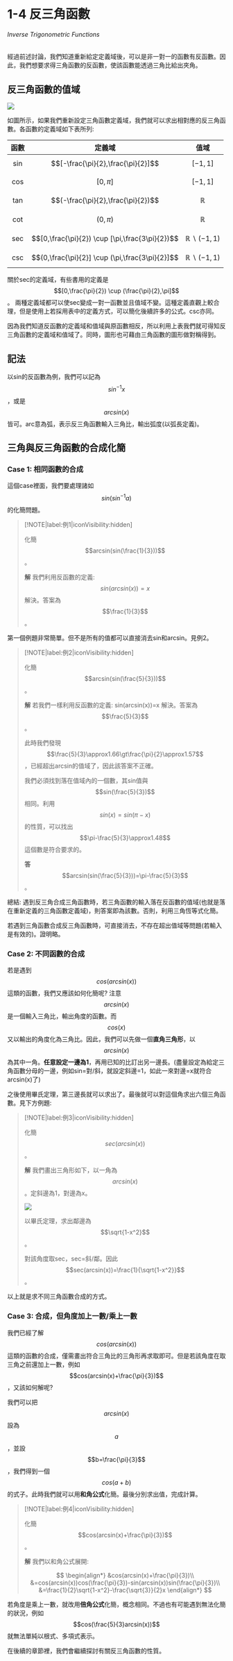 # 1-4 反三角函數

###### Inverse Trigonometric Functions

經過前述討論，我們知道重新給定定義域後，可以是非一對一的函數有反函數。因此，我們想要求得三角函數的反函數，使該函數能透過三角比給出夾角。

## 反三角函數的值域

![](https://raw.githubusercontent.com/Edu108/Calculus/main/book_sources/articles/pics/1-3-2.png)

如圖所示，如果我們重新設定三角函數定義域，我們就可以求出相對應的反三角函數。各函數的定義域如下表所列:

| 函數  | 定義域                                           | 值域                   |
|:---:|:---------------------------------------------:|:--------------------:|
| sin | $$[-\frac{\pi}{2},\frac{\pi}{2}]$$              | $$[-1,1]$$             |
| cos | $$[0,\pi]$$                                     | $$[-1,1]$$             |
| tan | $$(-\frac{\pi}{2},\frac{\pi}{2})$$              | $$\mathbb{R}$$         |
| cot | $$(0,\pi)$$                                     | $$\mathbb{R}$$         |
| sec | $$[0,\frac{\pi}{2}) \cup [\pi,\frac{3\pi}{2})$$ | $$\mathbb{R}\backslash(-1,1)$$ |
| csc | $$(0,\frac{\pi}{2}] \cup (\pi,\frac{3\pi}{2}]$$ | $$\mathbb{R}\backslash(-1,1)$$ |

關於sec的定義域，有些書用的定義是$$[0,\frac{\pi}{2}) \cup (\frac{\pi}{2},\pi]$$。 兩種定義域都可以使sec變成一對一函數並且值域不變。這種定義直觀上較合理，但是使用上若採用表中的定義方式，可以簡化後續許多的公式。csc亦同。

因為我們知道反函數的定義域和值域與原函數相反，所以利用上表我們就可得知反三角函數的定義域和值域了。同時，圖形也可藉由三角函數的圖形做對稱得到。

## 記法

以sin的反函數為例，我們可以記為$$sin^{-1}x$$，或是$$arcsin(x)$$ 皆可。arc意為弧，表示反三角函數輸入三角比，輸出弧度(以弧長定義)。

## 三角與反三角函數的合成化簡

### Case 1: 相同函數的合成

這個case裡面，我們要處理諸如$$sin(sin^{-1}a)$$的化簡問題。

> [!NOTE|label:例1|iconVisibility:hidden] 
> 
> 化簡$$arcsin(sin(\frac{1}{3}))$$。
> 
> **解** 我們利用反函數的定義: $$sin(arcsin(x))=x$$ 解決。答案為$$\frac{1}{3}$$。

第一個例題非常簡單。但不是所有的值都可以直接消去sin和arcsin。見例2。

> [!NOTE|label:例2|iconVisibility:hidden]
> 
> 化簡$$arcsin(sin(\frac{5}{3}))$$。
> 
> **解** 若我們一樣利用反函數的定義: sin(arcsin(x))=x 解決。答案為$$\frac{5}{3}$$。
> 
> 此時我們發現$$\frac{5}{3}\approx1.66\gt\frac{\pi}{2}\approx1.57$$，已經超出arcsin的值域了，因此該答案不正確。
> 
> 我們必須找到落在值域內的一個數，其sin值與$$sin(\frac{5}{3})$$相同。利用$$sin(x)=sin(\pi-x)$$的性質，可以找出$$\pi-\frac{5}{3}\approx1.48$$這個數是符合要求的。
> 
> **答** $$arcsin(sin(\frac{5}{3}))=\pi-\frac{5}{3}$$。

總結: 遇到反三角合成三角函數時，若三角函數的輸入落在反函數的值域(也就是落在重新定義的三角函數定義域)，則答案即為該數。否則，利用三角恆等式化簡。

若遇到三角函數合成反三角函數時，可直接消去，不存在超出值域等問題(若輸入是有效的)。證明略。

### Case 2: 不同函數的合成

若是遇到$$cos(arcsin(x))$$這類的函數，我們又應該如何化簡呢? 注意$$arcsin(x)$$是一個輸入三角比，輸出角度的函數。而$$cos(x)$$又以輸出的角度化為三角比。因此，我們可以先做一個**直角三角形**，以$$arcsin(x)$$為其中一角。**任意設定一邊為1**，再用已知的比訂出另一邊長。(盡量設定為給定三角函數分母的一邊，例如sin=對/斜，就設定斜邊=1，如此一來對邊=x就符合arcsin(x)了)

之後使用畢氏定理，第三邊長就可以求出了。最後就可以對這個角求出六個三角函數。見下方例題:

> [!NOTE|label:例3|iconVisibility:hidden]
> 
> 化簡$$sec(arcsin(x))$$。
> 
> **解** 我們畫出三角形如下，以一角為$$arcsin(x)$$。定斜邊為1，對邊為x。
> 
> ![](https://raw.githubusercontent.com/Edu108/Calculus/main/book_sources/articles/pics/1-4-1.png)
> 
> 以畢氏定理，求出鄰邊為$$\sqrt{1-x^2}$$。
> 
> 對該角度取sec，sec=斜/鄰。因此$$sec(arcsin(x))=\frac{1}{\sqrt{1-x^2}}$$。

以上就是求不同三角函數合成的方式。

### Case 3: 合成，但角度加上一數/乘上一數

我們已經了解$$cos(arcsin(x))$$這類的函數的合成，僅需畫出符合三角比的三角形再求取即可。但是若該角度在取三角之前還加上一數，例如$$cos(arcsin(x)+\frac{\pi}{3})$$，又該如何解呢?

我們可以把$$arcsin(x)$$設為$$a$$，並設$$b=\frac{\pi}{3}$$，我們得到一個$$cos(a+b)$$的式子。此時我們就可以用**和角公式**化簡。最後分別求出值，完成計算。

> [!NOTE|label:例4|iconVisibility:hidden]
> 
> 化簡$$cos(arcsin(x)+\frac{\pi}{3})$$。
> 
> **解** 我們以和角公式展開:
> 
> $$
> \begin{align*}
&cos(arcsin(x)+\frac{\pi}{3})\\
&=cos(arcsin(x))cos(\frac{\pi}{3})-sin(arcsin(x))sin(\frac{\pi}{3})\\
&=\frac{1}{2}\sqrt{1-x^2}-\frac{\sqrt{3}}{2}x
\end{align*}
> $$

若角度是乘上一數，就改用**倍角公式**化簡，概念相同。不過也有可能遇到無法化簡的狀況，例如$$cos(\frac{5}{3}arcsin(x))$$就無法單純以根式、多項式表示。

在後續的章節裡，我們會繼續探討有關反三角函數的性質。
